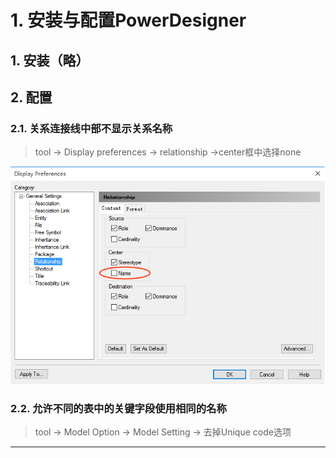 # 1. 安装与配置PowerDesigner

## 1. 安装（略）

## 2. 配置

### 2.1. 关系连接线中部不显示关系名称

> tool -> Display preferences -> relationship ->center框中选择none

![视图不显示关系名称](视图不显示关系名称.png)

### 2.2. 允许不同的表中的关键字段使用相同的名称

> tool -> Model Option -> Model Setting -> 去掉Unique code选项

---

